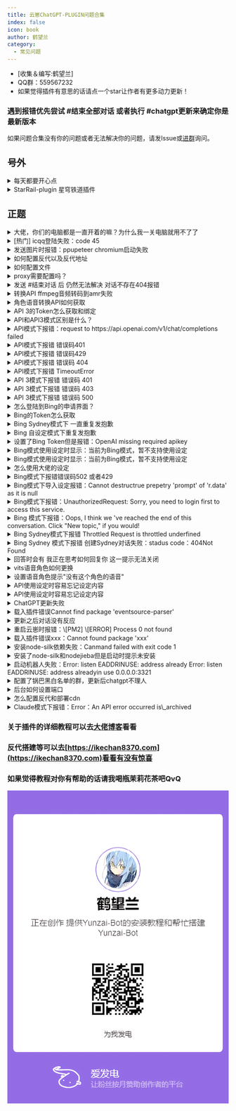 ```yaml
---
title: 云崽ChatGPT-PLUGIN问题合集
index: false
icon: book
author: 鹤望兰
category:
  - 常见问题
---
```


-   \[收集＆编写:鹤望兰]
-   QQ群：559567232
-   如果觉得插件有意思的话请点一个star让作者有更多动力更新！
### 遇到报错优先尝试 #结束全部对话 或者执行 #chatgpt更新来确定你是最新版本
如果问题合集没有你的问题或者无法解决你的问题，请发Issue或[进群](http://qm.qq.com/cgi-bin/qm/qr?_wv=1027&k=W1o7KVZpZL0dzyHQH71W4JMF4Mgj0_rr&authKey=hcLg%2F6y5Fr4BUNNF2khPLRb2nwahfXWvE1lhHr%2FK%2FEDlGFUBweLQt%2F%2BXxoUuya8J&noverify=0&group_code=559567232)询问。

## 号外
<details> <summary>每天都要开心点</summary>

![](image/happy-1.jpg)

![](image/happy-2.jpg)

![](image/happy-3.jpg)

![](image/happy-4.png)

![](image/happy-5.jpg)

</details>


<details> 

<summary>
StarRail-plugin 星穹铁道插件
</summary>

Gitee：
```纯文本
https://gitee.com/hewang1an/StarRail-plugin
```
  Github：
```纯文本
https://github.com/hewang1an/StarRail-plugin
```
和ikechan8370一起写的插件，如果对你有帮助的话点个star吧！

QQ群：758447726 欢迎大佬们进群玩

</details>

## 正题

<details> 
<summary>
大佬，你们的电脑都是一直开着的嘛？为什么我一关电脑就用不了了
</summary>
> 可以挂服务器上，可以去阿里云白嫖七个月
</details>

<details> 
<summary> [热门] icqq登陆失败：code 45</summary>
将icqq升级到最新（本文撰写时最新为0.4.7）:

```纯文本
pnpm add icqq@0.4.7 -w
```

然后在config/config/bot.yaml中配置签名api：

```
sign_api_addr: http://localhost:8080/sign
```

后面的地址可以根据[这个仓库](https://github.com/fuqiuluo/unidbg-fetch-qsign)自行搭建，也可以进群找大佬搭建好的

协议优先选2、3、6，都不行的话只能冒险升级到8.9.63尝试新版本了，可以查看[icqq最新的提交（未正式发布）](https://github.com/icqqjs/icqq/commit/abf3fe32bfb1c4e5f6bc8ca070a3df0f3c83fe5a)修改

升到63后选协议1或2一般即可，但依然存在冻结风险（一般可扫脸立即解冻）。

</details>


<details> 
<summary>
发送图片时报错：ppupeteer chromium启动失败
</summary>


方法一：Yunzai目录里执行
```纯文本
pnpm add puppeteer@13.7.0 -w
```
方法二：Yunzai目录里先执行
```纯文本
pnpm install puppeteer@19.7.3 -w
```
再执行
```纯文本
node ./node_modules/puppeteer/install.js
```
等待进度条走完，再重启机器人就可以了

方法三：Yunzai目录里执行下列命令 记得复制完，很长
```纯文本
apt-get install ca-certificates fonts-liberation libasound2 libatk-bridge2.0-0 libatk1.0-0 libc6 libcairo2 libcups2 libdbus-1-3 libexpat1 libfontconfig1 libgbm1 libgcc1 libglib2.0-0 libgtk-3-0 libnspr4 libnss3 libpango-1.0-0 libpangocairo-1.0-0 libstdc++6 libx11-6 libx11-xcb1 libxcb1 libxcomposite1 libxcursor1 libxdamage1 libxext6 libxfixes3 libxi6 libxrandr2 libxrender1 libxss1 libxtst6 lsb-release wget xdg-utils libxkbcommon0 -y
```
</details>
<details> 
<summary>
如何配置反代以及反代地址
</summary>
首先进入锅巴插件 ，点击ChatGPT插件进行配置，将以下各对应Sydney反代地址(不是代理地址)填进你要用的模式

【API(openAiBaseUrl)】
```纯文本
https://openai-api.ikechan8370.com/v1
```
```纯文本
https://openai-api2.ikechan8370.com/v1
```
```纯文本
https://mondstadt.d201.eu.org/v1
```


【API3】
```纯文本
https://chatgpt.ikechan8370.com/backend-api/conversation
```
```纯文本
https://pimon.d201.cn/backend-api/conversation
```
【apiBaseUrl】
```纯文本
https://chatgpt.ikechan8370.com/backend-api
```
```纯文本
https://pimon.d201.cn/backend-api
```
【Bing】
```纯文本
https://bing.ikechan8370.com
```
```纯文本
https://666102.201666.xyz
```
```纯文本
https://bing.roki.best
```

</details>

<details> 
<summary>
如何配置文件
</summary>


推荐使用锅巴进行配置，直接配置config文件对小白不太友好

首先你需要下载一个锅巴插件 在确定锅巴插件载入成功后对机器人发送 #锅巴登录 之后根据自身情况选择内网还是外网登录

进入锅巴后找到ChatGPT插件点击 选择配置 配置好你的代理（没有可以不用填）or反代，以及各种你需要的东西，按需配置

![](image/GuobaConfig.png)
</details>

<details> 
<summary>
proxy需要配置吗？
</summary>
proxy不是必填项，如果你有proxy的话可以进行配置，没有的话自行跳过
</details>

<details> 
<summary>
发送 #结束对话 后 仍然无法解决 对话不存在404报错
</summary>
被抢指令了，其他插件的结束对话会回复“已经重置对话了！”和图1一样，但实际上这并不是本插件的回复，本插件的结束对话回复如图2所示

![](image/FakeReset.jpg)

![](image/ReallyReset.jpg)
</details>

<details> 
<summary>
转换API ffmpeg音频转码到amr失败
</summary>
发送消息错误`{"type":"record","file":"example.wav"}`

`Apirejection {code: -60, message: '音频转码到amr失败，请确认你的ffmpeg可以处理此转换' }`
-   windows解决办法

    [ffmpeg-master-latest-win64-gpl.zip](https://s.d201.eu.org/ffmpeg-master-latest-win64-gpl_zuEmD3nIlA.zip)

    下载完成后解压（如果配置完不生效的话记得重启电脑或者服务器）
    -   第一种方法：下载好ffmpeg并为 bin这个文件夹进行环境变量配置

        首先在控制面板中搜索环境变量，点击编辑系统环境变量

        ![](image/FFmpegVariable-1.png)

        点击系统属性中的环境变量

        ![](image/FFmpegVariable-2.png)

        点击环境变量中的系统变量，用鼠标选中Path，点击编辑

        ![](image/FFmpegVariable-3.jpg)

        点击编辑环境变量右侧的新建，将你的ffmpeg big目录完整路径粘贴进去，然后依次点击确定保存

        ![](image/FFmpegVariable-4.jpg)

        &#x20;在终端执行：ffmpeg -version 查看是否完成配置 如果出现下图样式则代表配置完成

        ![](image/FFmpegVariable-5.png)


    -   第二种方法（不推荐）：到Yunzai-Bot\config\config 目录下修改bot.yaml

        到Yunzai-Bot\config\config目录下修改文件bot.yaml，例如以下文本，填写你所下载的ffmpeg二进制文件
    
        ```纯文本
        # ffmpeg
        ffmpeg_path: D:\Yunzai-Bot\ffmpeg\bin\ffmpeg.exe      
        ffprobe_path: D:\Yunzai-Bot\ffmpeg\bin\ffprobe.exe                        PS：我是直接扔在了yunzai的根目录下，所以我这样填写。你的ffmpeg放在哪里填哪里
        ```
        完成后保存文件，重启你的yunzai就可以正常发\[语音]了
-   centos解决办法
    #### 因为要用到ffmpeg，不过 直接yum install 是不能安装的，所以要设置一下。
    #### 方法 1（yum安装）：
    通过第三方yum源（Nux Dextop）来进行安装。

    1.首先更新系统。
    ```纯文本
    sudo yum install epel-release -y
    sudo yum update -y

    ```
    2.导入密钥并设置源。
    ```纯文本
    sudo rpm --import http://li.nux.ro/download/nux/RPM-GPG-KEY-nux.ro
    sudo rpm -Uvh http://li.nux.ro/download/nux/dextop/el7/x86_64/nux-dextop-release-0-5.el7.nux.noarch.rpm
    ```
    3.安装ffmpeg。
    ```纯文本
    yum -y install ffmpeg ffmpeg-devel
    ```
    4.检查版本。
    ```纯文本
    ffmpeg -version
    ```
    #### 方法 2（编译安装）：
    先下载源码包：
    ```纯文本
    git clone https://git.ffmpeg.org/ffmpeg.git ffmpeg
    ```
    然后进入ffmpeg文件夹，依次执行下列语句，当然连起来也可以：
    ```纯文本
    cd ffmpeg
    ./configure
    make
    make install
    ```
    时间较长，不出意外会正常安装好。

    但是因为configure时候没有指定路径，所以直接ffmpeg会提示找不到。

    所以要将编译好的ffmpeg复制到bin目录即可：
    ```纯文本
    cp ffmpeg /usr/bin/ffmpeg
    ```
    然后检查版本。
    ```纯文本
    ffmpeg -version
    ```
    出现下图的样子就说明安装成功：

    安装完成

    然后到yunzai根目录

    在终端执行：在终端执行：ffmpeg -version 查看是否完成配置 ，出现下图样式则为配置成功

    ![](image/FFmpegCentos.png)
-   ubuntu和 debian解决办法

    极其简单，执行以下命令之后按照教程设置一下即可：
    ```纯文本
    apt install ffmpeg
    ```
    按“Y”下一步

    等待安装完成

    有时候会出现报错，不过要看清楚一下报错的内容，没有相关于ffmpeg字眼的报错就可以不用管了，就当他红红火火过新年吧

    安装完成后检查一下ffmpeg是否正常安装，执行命令：
    ```纯文本
    ffmpeg -version
    ```
    出现以下，就安装完了

    ![](image/FFmpegCentos-2.png)

    接下来就要配置yunzai的了

    进入yunzai根目录，输入指令
    ```纯文本
    vim config/config/bot.yaml
    ```
    嘿出现找不到指令那就安装一下"vim"ba
    ```纯文本
    apt install vim
    ```
    不过一般系统都会自带这个编辑器的....具体安装方法应该也是这样，应该也能安装完成，安装完成后就继续输入上面指令进行编辑吧

    输入完成后会弹出一长段东西

    ![](image/FFmpegCentos-YunzaiConfig.png)

    这就表示你进入了编辑模式，接下来按"i"进入编辑模式，下面要是出现了这句话就表示进入了

    ![](image/FFmpegCentos-YunzaiConfig-2.png)

    修改这些

    ```纯文本
    # ffmpeg
    ffmpeg_path: /usr/bin/ffmpeg
    ffprobe_path: /usr/bin/ffprobe

    ```

    ![](image/FFmpegCentos-YunzaiConfig-3.png)

    这样子你就成功的添加了他的二进制文件的位置了，按"Esc"键退出编辑模式，

    ![](image/FFmpegCentos-YunzaiConfig-4.png)

    继续输入":"进入模式选择，接下来输入"wq"后回车，保存文件

    ![](image/FFmpegCentos-YunzaiConfig-5.png)

    注意要回车

    重启你的yunzai，这样子你的ffmpeg就设置完成了\~

    ![](image/FFmpegCentos-YunzaiConfig-6.jpg)
</details>

<details> 
<summary>
角色语音转换API如何获取
</summary>

-   注册HugginFace账号（已经注册可以跳过）

    首先 你需要注册一个 Huggingface 账号 ([huggingface.co](http://huggingface.co "huggingface.co"))

    ![注册/登录 Hugging Face账号](image/Huggingface-Register.png "注册/登录 Hugging Face账号")
-   获取API以及如何配置

    进入

    [https://huggingface.co/spaces/ikechan8370/vits-uma-genshin-honkai ](https://huggingface.co/spaces/ikechan8370/vits-uma-genshin-honkai "https://huggingface.co/spaces/ikechan8370/vits-uma-genshin-honkai ")然后点击右上角竖着排列的三个点，选择第二项Duplicate this Space，修改Visibility，将Private改成Public，然后点Duplicate Space按钮即可  注意是从这个库里复制你的API 从原来的库里复制是没有view api的

    ![复制文字转角色语音仓库](image/Huggingface-ForkRepo.png "复制文字转角色语音仓库")

    ![设置为公开并复制项目 注意！！！必须要是Public，否则无法使用](image/Huggingface-Public.png "设置为公开并复制项目 注意！！！必须要是Public，否则无法使用")

    最后等待上方的Building变成Running 下滑到最底 点击view api 复制你的api地址在锅巴配置即可

    ![](image/Huggingface-Building.png)

    ![](image/Huggingface-Api.png)

    注意去掉最后的斜杠

    ![](image/Huggingface-ALLAPI.png)

    ![](image/Huggingface-Guoba.png)
    填入ChatGPT-Plugin的锅巴设置页面中的 ”语音转换API地址“内即可食用
</details>

<details> 
<summary>
API 3的Token怎么获取和绑定
</summary>
首先登录chatgpt网页版，然后在同一浏览器输入以下网址：

[https://chat.openai.com/api/auth/session](https://chat.openai.com/api/auth/session "https://chat.openai.com/api/auth/session")
-   你会获得类似如下一串json字符串`{"user":{"id":"AAA","name":"BBB","email":"CCC","image":"DDD","picture":"EEE","groups":[]},"expires":"FFF","accessToken":"XXX"}`
-   其中的XXX即为`ChatGPT AccessToken`&#x20;
-   对机器人发送#chatgpt设置Token （Token和命令需要分开发）
    ![](image/ChatGPT-API3-TOKEN.jpg)
    ![](image/ChatGPT-API3-TOKEN-SET.jpg)
</details>

<details> 
<summary>
API和API3模式区别是什么？
</summary>
API模式使用官方接口，只需要提供api key即可使用，但是API模式是需要收费的，收费规则为价格为`$0.0020/1K tokens`问题和回答加起来Token，目前价格为新号余额为5刀，相当于之前的50刀，所以不必担心为什么余额会变成5刀而不是18刀，该种方式响应速度更快，可配置项多，且不会像chatGPT官网一样总出现不可用的现象.

API3模式通过调用第三方提供的官网反代API，他会帮你绕过CF防护，需要提供ChatGPT的Token。效果与官网一致，相当于使用官网聊天，且该模式不需要付费，在官网也可以查到你的聊天记录，但是该种方式响应速度较慢，有时会因为人多出现不可用的原因，一般错误码为5开头的报错基本属于官方问题.

</details>

<details> 
<summary>
API模式下报错：request to  https://api.openai.com/v1/chat/completions  failed
</summary>
API和API3都被墙了，需要换成反代或者你有proxy也可以进行配置

![](image/ChatGPT-API-CETimeout.png)
</details>


<details> 
<summary>
API模式下报错 错误码401
</summary>
如果和下图一样那么就是你的key被封禁了，还有一种情况就是你的key是错误的，根据自己的报错进行判断，一般的key开头为sk

获取key的网址：

[https://platform.openai.com/account/api-keys](https://platform.openai.com/account/api-keys "https://platform.openai.com/account/api-keys")

![](image/ChatGPT-GetApiKey.jpg)
</details>


<details> 
<summary>
 API模式下报错 错误码429
</summary>
账号额度用完了 或者试用时间到期了 检查自己账号额度以及时间是否没问题

![](image/ChatGPT-API-429.jpg)
</details>

<details> 
<summary>
API模式下报错 错误码 404
</summary>
1.正常情况下404请发送 #结束对话 重新开启对话即可

2.如果报错信息内出现两个 v1 或者没有v1请按照下列方法解决

由于chatgpt这个依赖更新了baseURL的格式，openAI反代的格式进行了调整。 &#x20;
请务必检查以下操作以保证API模式和DallE画图功能正常： &#x20;
1\. 在plugins/chatgpt-plugin下执行pnpm i以保证依赖是最新的。 &#x20;
2\. 锅巴面板（或配置文件）中OpenAI API服务器地址后面带上/v1，例如：

[https://openai-api.ikechan8370.com/v1](https://openai-api.ikechan8370.com/v1?spm=wolai.workspace.0.0.7b176cfbRYVb3t "https://openai-api.ikechan8370.com/v1")（如果未配置该项可以忽略）

![](image/ChatGPT-API-404.jpg)
</details>


<details> 
<summary>
API模式下报错 TimeoutError
</summary>
可以尝试挂反代或者去锅巴将超时时间调长

![](image/ChatGPT-API-TimeoutError.png)
</details>


<details> 
<summary>
API 3模式下报错 错误码 401
</summary>
Token过期了，重新获取一下Token就好了

![](image/ChatGPT-API3-401.jpg)
</details>

<details> 
<summary>
API 3模式下报错 错误码 403
</summary>
可能是openai账号被封禁了 检查账号邮箱是否有openai官方给你发的邮件，如果有的话 那么就是账号被封禁了 ，只能换取没被封号的账号token

![](image/ChatGPT-API3-403.png)
</details>

<details> 
<summary>
API 3模式下报错 错误码 500
</summary>
检查自己的Token是否设置正确，请设置access Token，因为session Token容易失效

![](image/ChatGPT-API3-500.jpg)
</details>

<details> 
<summary>
怎么登陆到Bing的申请界面？
</summary>

新必应访问网址：[https://www.bing.com/new](https://www.bing.com/new "https://www.bing.com/new")

使用Edge浏览器，推荐使用dev版本，登录时请确定网址是cn.bing还是www\.bing

推荐使用outlook邮箱，注册并不麻烦，进入网站点击注册，跟着提示走即可，需要注意的是，微软通过申请一般都为账号设置了出生日期的账号，所以注册时记得填写出生日期

B站教程中的ModHeader扩展可能已失效，现在登录必应需要使用魔法，选择美国节点，如果登录不上检查魔法是否开了全局并且稳定代理。目前的必应申请基本都是秒过，点击加入候补名单可能下一秒你就可以直接进聊天界面了，如果显示更快地访问新必应那可能需要耐心等待几天，一般不会太久，太久没通过多半是寄了，重新注册个号申请吧

</details>

<details> 
<summary>
Bing的Token怎么获取
</summary>

推荐使用电脑操作，手机不方便获取Token

第一种方法：[登录www.bing.com](http://xn--www-sj3fu53h.bing.com "登录www.bing.com")，刷新一下网页，按F12或直接打开开发者模式，点击Console/控制台，运行如下代码，执行后自动在你的剪切板存储了必应Token
```纯文本
copy(document.cookie.split(";").find(cookie=>cookie.trim().startsWith("_U=")).split("=")[1]);
```
第二种方法：

[登录www.bing.com](http://xn--www-sj3fu53h.bing.com "登录www.bing.com")，刷新一下网页，按F12或直接打开开发者模式，点击Application/存储，点击左侧Storage下的Cookies，展开找到[https://www.bing.com](https://www.bing.com/ "https://www.bing.com")项，在右侧列表Name项下找到"*U"，* U的value即为必应Token

</details>


<details> 
<summary>
Bing Sydney模式下 一直重复发抱歉
</summary>
可以试试结束对话 或者换个问题解决，比较玄学。（也可能是读取聊天消息导致）

![](image/Sydney-ReSorry.jpg)
</details>

<details> 
<summary>
Bing 自设定模式下重复发抱歉
</summary>
可尝试换句话继续对话，有点运气成分或者编写设定的一些问题存在，比如特殊的屏蔽词等。也可能是由读取聊天消息导致的

![](image/Sydney-Custom-Sorry.jpg)

如果持续重复抱歉 说明这段对话已经被结束了 只能发生 #结束对话 重新开启对话
</details>


<details> 
<summary>
设置了Bing Token但是报错：OpenAI missing required apikey
</summary>
首先，你设置的是必应的Token，这个报错是因为你用的API模式，所以！你需要先发送指令 #chatgpt切换必应，切换成必应模式就可以了
</details>

<details> 
<summary>
Bing模式使用设定时显示：当前为Bing模式，暂不支持使用设定
</summary>
请注意，目前Bing共有五种模式，如果想要使用设定请注意切换自设定模式 发送  #chatgpt必应切换自设定 即可

![](image/Sydney-BingCustom-Cant.jpg)
</details>

<details> 
<summary>
Bing模式使用设定时显示：当前为Bing模式，暂不支持使用设定
</summary>
请注意，目前Bing共有五种模式，如果想要使用设定请注意切换自设定模式 发送  #chatgpt必应切换自设定 即可
</details>

<details> 
<summary>
怎么使用大佬的设定
</summary>
发送#chatgpt浏览设定，可以看到大佬们上传的各种设定，如果想换页码在浏览设定后面带上页码＋数字，先发送#chatgpt导入设定＋设定名字 ，然后再发送#chatgpt使用设定+设定名字即可

目前设定多为必应的自设定模式，切勿使用API 和API3导入设定

使用设定时不建议开启读取聊天记录，容易串台
</details>


<details> 
<summary>
 Bing模式下报错错误码502 或者429
</summary>
5开头的都是官方错误，和插件无关，多半是微软服务器爆炸了，429是因为微软也是调用OpenAI的API，有时Openai炸了必应跟着一起炸了你要说解决方法的话，那我的建议是入职微软或者买下微软大楼去升级他的服务器
</details>


<details> 
<summary>
Bing模式下导入设定报错：Cannot destructrue prepetry 'prompt' of 'r.data' as it is null
</summary>
检查指令格式是否正确  #chatgpt导入设定＋设定名字   请注意：不要带有任何符号 包括用空格隔开导入设定和设定名字 会导致找不到该设定从而出现报错

![](image/Sydney-null-Error-1.png)
![](image/Sydney-null-Error-1.png)
</details>



<details> 
<summary>
 Bing模式下报错‭：UnauthorizedRequest: Sorry, you need to login first to access this service.
</summary>
可能是Bing token过期了  挂梯子登录重新获取再配置即可

也有可能是你设置了多Token 而其中一个过期了 删掉过期的那个即可

![](image/Sydney-Token-EXP.jpg)
</details>


<details> 
<summary>
Bing 模式下报错：Oops, I think we 've reached the end of this conversation. Click "New topic," if you would!
</summary>
你可能用的不是Sydney或者自设定模式，其他三种模式有对话上限，可以发 #结束对话 重新创建对话

![](image/Bing-NewTopic-Up.png)
</details>


<details> 
<summary>
 Bing Sydney模式下报错  Throttled Request is throttled underfined
</summary>
你的账号使用Sydney或者自设定模式过多 达到了日限流额  可等待12h后重新获取token再配置解决。

![](image/Sydney-Request-Man.jpg)

也可以换成还没有限流的号的token解决

2.目前可以更新版本进入锅巴配置Sydney反代解决
</details>


<details> 
<summary>
Bing Sydney 模式下报错  创建Sydney对话失败：stadus code：404Not Found
</summary>
首先检查自己有没有配置好全局代理或反代，这种情况是很可能是重定向到cn.bing了，如果配置好了全局代理或反代仍这样的话可以发送 #结束对话 重新创建对话试试
</details>


<details> 
<summary>
回答时会有 我正在思考如何回复你 这一提示无法关闭
</summary>
更新之后锅巴内没有关闭思考提示这一选项，需要手动对机器人发送指令#chatgpt关闭问题确认

![](image/Sydney-Sikaoing.jpg)
</details>


<details> 
<summary>
vits语音角色如何更换
</summary>
对机器人发送#chatgpt设置语音角色＋角色名 可使用的角色可在vits仓库进行查看

![](image/MuiscChanger.jpg)
</details>

<details> 
<summary>
设置语音角色提示"没有这个角色的语音"
</summary>
指令被土块抢了，去锅巴/群组配置/功能黑名单 找到土块的原神语音把它禁用了就可以了

![](image/Voice-Tukuai.jpg)
</details>

<details> 
<summary>
API使用设定时容易忘记设定内容
</summary>
是因为API和API3两种模式都很难玩设定，容易忘记内容，且API有着4096tokens上限，该上限为你的设定字数和对话累计字数加起来一共4096tokens，所以很容易超限自动结束对话，API3模式无法使用设定，因为你需要手动发文对API3进行洗脑，而且效果很差并不推荐

API把温度调高
</details>

<details> 
<summary>
API使用设定时容易忘记设定内容
</summary>
是因为API和API3两种模式都很难玩设定，容易忘记内容，且API有着4096tokens上限，该上限为你的设定字数和对话累计字数加起来一共4096tokens，所以很容易超限自动结束对话，API3模式无法使用设定，因为你需要手动发文对API3进行洗脑，而且效果很差并不推荐

</details>

<details> 
<summary>
 ChatGPT更新失败
</summary>
发送#chatgpt强制更新 就可以了，如果仍失败，可以等待一段时间后重新强制更新，如果长时间失败，建议删掉去重新去仓库重新拉取一遍
</details>

<details> 
<summary>
载入插件错误Cannot find package 'eventsource-parser'
</summary>
依赖掉了，去插件目录里执行pnpm install -p 装一下依赖，然后重启机器人就好了

![](image/No-package.jpg)
</details>

<details> 
<summary>
更新之后对话没有反应
</summary>
首先检查插件是否导入成功，可以先去插件目录里执行pnpm i把依赖都装一遍，然后重启机器人即可
</details>

<details> 
<summary>
重启云崽时报错：\[PM2] \[ERROR] Process 0 not found
</summary>
依次在云崽根目录里执行以下代码：

```纯文本
npm uninstall pm2 -g
```
然后再执行
```纯文本
npm install pm2 -g
```
最后再执行
```纯文本
pm2 update
```
</details>


<details> 
<summary>
载入插件错误xxx：Cannot found package 'xxx'
</summary>
插件更新时偶尔会添加一些依赖，在插件目录里执行pnpm install xxx或者pnpm i将依赖安装完成即可
</details>

<details> 
<summary>
安装node-silk依赖失败：Canmand failed with exit code 1
</summary>


-   windows解决方法：

    Windows需要在桌面配置C++桌面环境

    1.首先进入下载Visual studio installer

    2.在配置界面中选择桌面C++环境开发，如果为了节省空间，右边的配置和我一样就行

    ![](image/Voice-Node-Slilk.png)

    3.等待下载完成后重启电脑，选择登陆方式，然后选择搭建新项目，选择控制台应用

    4.弹出界面填写项目名称和项目文件生成的路径，点击右下角创建按钮完成创建
-   ubantu和debian解决方法

    在插件目录里执行以下代码即可
    ```纯文本
    sudo apt-get install build-essential
    ```
-   Centos解决方法

    在插件目录里执行以下代码即可
    ```纯文本
    sudo yum install gcc make automake autoconf libtool
    ```
node-silk不是必装项，如果上述方法无法起到作用的话，还是放弃装这个东西吧，node-silk主要是语音功能的方面，没有一定需求的忽略就行了
</details>

<details> 
<summary>
安装了node-silk和nodejieba但是启动时提示未安装
</summary>
因为这两个依赖安装到插件目录下面了，但是启动时会在云崽根目录找依赖，所以去跟云崽根目录执行，插件目录里面也需要装一遍，因为这byd搞不清路径

```纯文本
pnpm add nide-silk nidejieba -w
```
就可以了

现在装不上node-silk可以靠云转码解决，不用再装了
</details>

<details> 
<summary>
启动机器人失败：Error: listen EADDRINUSE: address already Error: listen EADDRINUSE: address alreadyin use 0.0.0.0:3321
</summary>
因为3321这个端口被占用了，所以启动失败了

方法一：手动去config.json文件夹里修改端口

方法二：windows用cmd执行以下命令
```纯文本
netstat -ano|findstr 3321
```
然后会弹出该端口的PID，比如被2448进程占用（该进程仅为举例，实际进程根据你的PID进行修改）
```纯文本
taskkill -pid 2248 -f
```
ubantu和debian：
1.  在终端输入`netstat -tln | grep 3321`，如果有输出，说明3321端口被占用。
2.  在终端输入`lsof -i : 3321`，查看占用3321端口的进程ID和名称，假设是1234和httpd。
3.  在终端输入`kill -9 1234`，杀死httpd进程
    Centos：
```纯文本
netstat -anp Igrep 3321 #查看占用端口的进程
```
然后
```纯文本
ki11 -9 PID #杀死占用端口的进程
```
</details>

<details> 
<summary>
配置了锅巴黑白名单的群，更新后chatgpt不理人
</summary>
最新版本对插件各功能名称进行了调整，再去重新配置一下关于本插件的黑白名单，否则可能会失效
</details>

<details> 
<summary>
 后台如何设置端口
</summary>
后台服务默认启动在3321端口上，如果需要修改端口，可以登陆后台管理员面板或登陆锅巴面板修改 系统Api服务端口 。

访问后台通常需要服务器开放3321端口，如果有部署管理面板的服务器，可以直接在面板上开放3321端口访问，如果未部署管理面板的服务器请往下看。
-   Windows服务器

    Windows服务器需要在 高级安全 Windows Defender 防火墙 中开启对应端口，通常可从控制面板→系统和安全→Windows Defender 防火墙→高级设置中进入

    进入后点击入站规则，右侧点击新建规则，如下图

    ![](image/Port-1.png)

    选择端口，点下一页

    ![](image/Port-2.png)

    端口处输入要开放的端口，这里默认是3321，如果进行了修改请自行改为你设置的端口，接下来全选下一页即可。
-   Linux服务器
    -   Ubuntu

        Ubuntu通常使用ufw，可以使用以下命令开放端口
        ```bash
        # sudo ufw allow <端口号> 
        # 默认配置使用3321端口
        sudo ufw allow 3321

        ```
    -   Centos

        Centos通常使用firewall-cmd，可以使用以下命令开放端口
        ```bash
        # firewall-cmd --zone=public --add-port=<端口号>/tcp --permanent
        # 默认配置使用3321端口
        firewall-cmd --zone=public --add-port=3321/tcp --permanent
        firewall-cmd --reload

        ```
    -   iptables

        其他使用iptables防火墙的服务器可以使用以下命令开放端口
        ```bash
        # sudo iptables -A INPUT -p tcp --dport <端口号> -j ACCEPT
        # 默认配置使用3321端口
        sudo iptables -A INPUT -p tcp --dport 3321 -j ACCEPT

        ```
如果服务器提供商有防火墙，则同时需要开放提供商的防火墙，以下以阿里云为例

如果是轻量应用服务器，可以在服务器的安全→防火墙中进行配置

![](image/Port-3.png)

如果是ECS服务器，需要在实例的安全组中进行配置

![](image/Port-4.png)

![](image/Port-5.png)
</details>


<details> 
<summary>
怎么配置反代和部署cdn
</summary>

> ⚠️域名和CDN均为收费服务，请根据自己的能力选择部署，有能力的建议都部署上，否则使用时会暴露服务器IP
> 为了保护服务器安全，推荐将预览版配置中的系统服务访问域名加上，需要你拥有一个可访问的域名（国内服务器域名需备案），在系统服务访问域名上填写你的域名+端口号，如果你使用nginx部署了反向代理，则可以不填端口号。
域名建议挂在cdn上，以保护服务器ip不被暴露

</details>




<details> 
<summary>
Claude模式下报错：Error：An API error occurred is\_archived
</summary>
因为你在向一个已归档的频道发送信息，可以解除已归档的频道发送限制并重新发送消息

![](image/Claude-Error_CARCH.jpg)
</details>


###   关于插件的详细教程可以去[大佬博客](https://blog.hanhanz.top "https://blog.hanhanz.top")看看

###   反代搭建等可以去[https://ikechan8370.com](https://ikechan8370.com)看看有没有惊喜


###   如果觉得教程对你有帮助的话请我喝瓶茉莉花茶吧QvQ

![](image/donate.png)